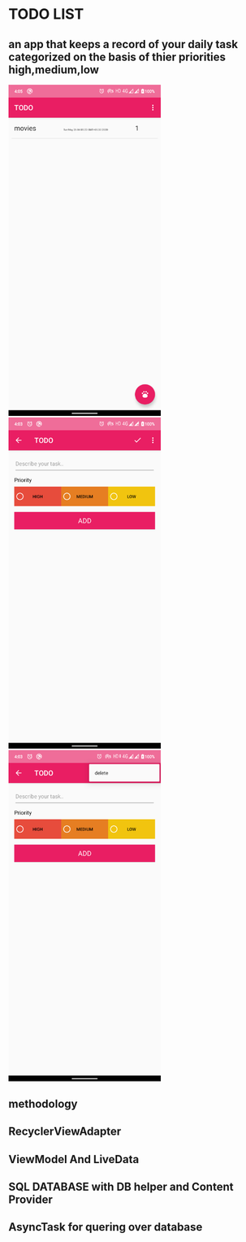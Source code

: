 # TODO LIST

## an app that keeps a record of your daily task categorized on the basis of thier priorities high,medium,low

<img src="images/1.png" width="300"><img src="images/2.png" width="300"><img src="images/3.png" width="300">

methodology
--------------
## RecyclerViewAdapter

## ViewModel And LiveData

## SQL DATABASE with DB helper and Content Provider

## AsyncTask for quering over database
